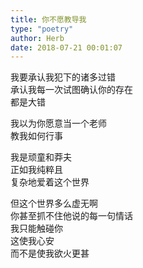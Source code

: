 ```yaml
---  
title: 你不愿教导我  
type: "poetry"  
author: Herb  
date: 2018-07-21 00:01:07  
---  
```

我要承认我犯下的诸多过错  
承认我每一次试图确认你的存在  
都是大错  

我以为你愿意当一个老师  
教我如何行事  

我是顽童和莽夫  
正如我纯粹且  
复杂地爱着这个世界  

但这个世界多么虚无啊  
你甚至抓不住他说的每一句情话  
我只能触碰你  
这使我心安  
而不是使我欲火更甚  
